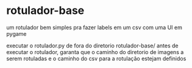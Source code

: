 ﻿# rotulador-base
um rotulador bem simples pra fazer labels em um csv com uma UI em pygame

executar o rotulador.py de fora do diretorio rotulador-base/
antes de executar o rotulador, garanta que o caminho do diretorio de imagens a serem rotuladas e o caminho do csv para a rotulação estejam definidos
